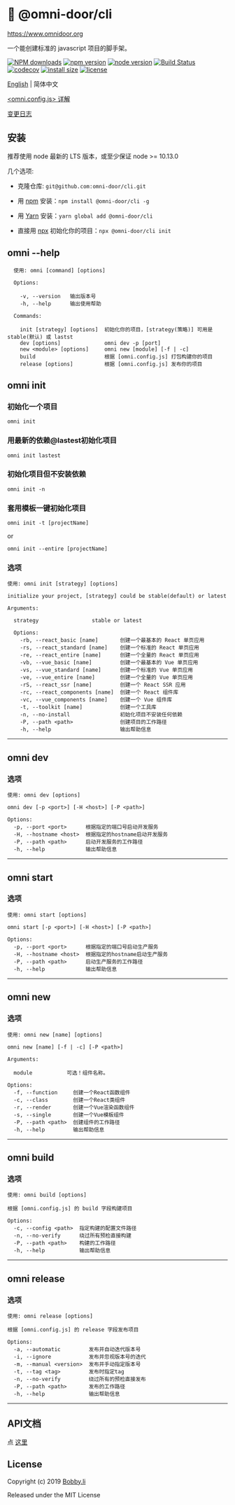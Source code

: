 # 🐸 @omni-door/cli

https://www.omnidoor.org

一个能创建标准的 javascript 项目的脚手架。

[![NPM downloads](http://img.shields.io/npm/dm/%40omni-door%2Fcli.svg?style=flat-square)](https://www.npmjs.com/package/@omni-door/cli)
[![npm version](https://badge.fury.io/js/%40omni-door%2Fcli.svg)](https://badge.fury.io/js/%40omni-door%2Fcli)
[![node version](https://img.shields.io/badge/node.js-%3E=_10.13.0-green.svg?style=flat-square)](http://nodejs.org/download/)
[![Build Status](https://travis-ci.com/omni-door/cli.svg?branch=master)](https://travis-ci.com/omni-door/cli)
[![codecov](https://codecov.io/gh/omni-door/cli/branch/master/graph/badge.svg)](https://codecov.io/gh/omni-door/cli)
[![install size](https://packagephobia.now.sh/badge?p=%40omni-door%2Fcli)](https://packagephobia.now.sh/result?p=%40omni-door%2Fcli)
[![license](http://img.shields.io/npm/l/%40omni-door%2Fcli.svg)](https://github.com/omni-door/cli/blob/master/LICENSE)

[English](../README.md) | 简体中文

[<omni.config.js> 详解](./OMNI.zh-CN.md)

[变更日志](./CHANGELOG.zh-CN.md)

## 安装
推荐使用 node 最新的 LTS 版本，或至少保证 node >= 10.13.0

几个选项:

* 克隆仓库: `git@github.com:omni-door/cli.git`

* 用 [npm](https://www.npmjs.com/package/@omni-door/cli) 安装：`npm install @omni-door/cli -g`

* 用 [Yarn](https://yarnpkg.com/en/package/@omni-door/cli) 安装：`yarn global add @omni-door/cli`

* 直接用 [npx](https://www.npmjs.com/package/@omni-door/cli) 初始化你的项目：`npx @omni-door/cli init`

## omni --help
```shell
  使用: omni [command] [options]

  Options:

    -v, --version   输出版本号
    -h, --help      输出使用帮助

  Commands:

    init [strategy] [options]  初始化你的项目，[strategy(策略)] 可用是stable(默认) 或 lastst
    dev [options]              omni dev -p [port]
    new <module> [options]     omni new [module] [-f | -c]
    build                      根据 [omni.config.js] 打包构建你的项目
    release [options]          根据 [omni.config.js] 发布你的项目

```

## omni init

### 初始化一个项目
```shell
omni init
```

### 用最新的依赖@lastest初始化项目
```shell
omni init lastest
```

### 初始化项目但不安装依赖
```shell
omni init -n
```

### 套用模板一键初始化项目
```shell
omni init -t [projectName]
```
or
```shell
omni init --entire [projectName]
```

### 选项
```shell
使用: omni init [strategy] [options]

initialize your project, [strategy] could be stable(default) or latest

Arguments:

  strategy                 stable or latest

  Options:
    -rb, --react_basic [name]       创建一个最基本的 React 单页应用
    -rs, --react_standard [name]    创建一个标准的 React 单页应用
    -re, --react_entire [name]      创建一个全量的 React 单页应用
    -vb, --vue_basic [name]         创建一个最基本的 Vue 单页应用
    -vs, --vue_standard [name]      创建一个标准的 Vue 单页应用
    -ve, --vue_entire [name]        创建一个全量的 Vue 单页应用
    -rS, --react_ssr [name]         创建一个 React SSR 应用
    -rc, --react_components [name]  创建一个 React 组件库
    -vc, --vue_components [name]    创建一个 Vue 组件库
    -t, --toolkit [name]            创建一个工具库
    -n, --no-install                初始化项目不安装任何依赖
    -P, --path <path>               创建项目的工作路径
    -h, --help                      输出帮助信息
```

---

## omni dev

### 选项
```shell
使用: omni dev [options]

omni dev [-p <port>] [-H <host>] [-P <path>]

Options:
  -p, --port <port>      根据指定的端口号启动开发服务
  -H, --hostname <host>  根据指定的hostname启动开发服务
  -P, --path <path>      启动开发服务的工作路径
  -h, --help             输出帮助信息
```

---

## omni start

### 选项
```shell
使用: omni start [options]

omni start [-p <port>] [-H <host>] [-P <path>]

Options:
  -p, --port <port>      根据指定的端口号启动生产服务
  -H, --hostname <host>  根据指定的hostname启动生产服务
  -P, --path <path>      启动生产服务的工作路径
  -h, --help             输出帮助信息
```

---

## omni new

### 选项
```shell
使用: omni new [name] [options]

omni new [name] [-f | -c] [-P <path>]

Arguments:

  module           可选！组件名称。

Options:
  -f, --function     创建一个React函数组件
  -c, --class        创建一个React类组件
  -r, --render       创建一个Vue渲染函数组件
  -s, --single       创建一个Vue模板组件
  -P, --path <path>  创建组件的工作路径
  -h, --help         输出帮助信息
```

---

## omni build

### 选项
```shell
使用: omni build [options]

根据 [omni.config.js] 的 build 字段构建项目

Options:
  -c, --config <path>  指定构建的配置文件路径
  -n, --no-verify      绕过所有预检直接构建
  -P, --path <path>    构建的工作路径
  -h, --help           输出帮助信息
```

---

## omni release

### 选项
```shell
使用: omni release [options]

根据 [omni.config.js] 的 release 字段发布项目

Options:
  -a, --automatic         发布并自动迭代版本号
  -i, --ignore            发布并忽视版本号的迭代
  -m, --manual <version>  发布并手动指定版本号
  -t, --tag <tag>         发布时指定tag
  -n, --no-verify         绕过所有的预检直接发布
  -P, --path <path>       发布的工作路径
  -h, --help              输出帮助信息
```

---

## API文档
点 [这里](./DEV.zh-CN.md)

## License

Copyright (c) 2019 [Bobby.li](https://github.com/BobbyLH)

Released under the MIT License